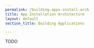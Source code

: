 ```yaml
---
permalink: /building-apps-install-arch
title: App Installation Architecture
layout: default
section_title: Building Applications

---
```


TODO
